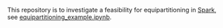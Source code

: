 This repository is to investigate a feasibility for equipartitioning in [Spark](https://spark.apache.org), see [equipartitioning_example.ipynb](./equipartitioning_example.ipynb).

